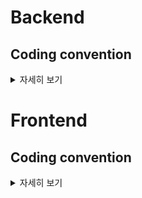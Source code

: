 # Backend

## Coding convention

<details>
<summary>자세히 보기</summary>
<div markdown="1">

+ 네임스페이스, 오브젝트, 함수, 그리고 인스턴스에는 camelCase 사용
+ 클래스나 constructor에는 PascalCase 사용
+ 클래스명과 변수명은 명사 사용
+ 메서드명은 동사 사용
+ 파일명은 lower_case 사용
+ 상수는 UPPER_CASE 사용
+ let 대신 var 사용
+ 객체, 배열 생성 시 리터럴 구문 사용 ex) `const item = {};`
+ 문자열의 하드 코딩을 피하기
+ 문자열은 single quotes 를 사용
+ 메소드는 작은 기능 단위로 생성
+ ES6 object-shorthand 사용 및 그룹화
+ 화살표 함수 사용
+ import / export 사용
+ 중복을 피하기 위해 한 곳에서 import ex) `import foo, {named1, named2} from "foo";`
+ export가 하나일 경우, default export를 사용 ex) `export default function foo() {}`
+ 불필요한 3항 연산자는 피한다
+ 탭은 두칸
+ 파일을 1개의 클래스로 export 하는 경우, 파일명은 클래스명과 완전히 일치시킨다

- 추가적인 스타일 가이드는 아래 링크 참고

https://github.com/naver/eslint-config-naver/blob/master/STYLE_GUIDE.md#classes--constructors

</div>
</details>
  
# Frontend

## Coding convention

<details>
<summary>자세히 보기</summary>
<div markdown="1">

Frontend coding convention

+ Variable Name -> ex.) 아이의 체온을 받아올 변수 기본적으로 소문자, 부가적으로는 뒤에 언더바 사용해서 선언 (temperature_....)

+ Directory Name -> ex.) Directory 맨 앞글자만 대문자로 사용...

+ Function Name -> camel Case ex). handleClick, handleChange...

+ Variable type -> 기본은 const, 바뀔수 있는 값이다 let

+ Quotes -> 기본은 ""쌍따옴표, style 줄때는 ''따옴표

+ Alignment
->
ex.) 태그 단위로 줄 바꿈...

const element = (
          <> 
            <input onChange={handleChange} />
            <p>
            {text}
            </p>
          </>
        );
       
+ Arrow Function 
-> 
ex.) 괄호 단위로 줄 바꿈...

setTimeout(() => {
      if (
            (id === ......) ||
            (pw === ......)
         ) {
             .....
         } else {
            .....
         }
      }
      
      
+ Props 
->
ex.) 함수인자 줄때 { 뒤에 공백 반드시 주기 defaultProps는 마지막에 꼭 선언

function SFC({ foo, bar, children })

     defaultProps = {
        bar: '',
        children: null,
      };

</div>
</details>
